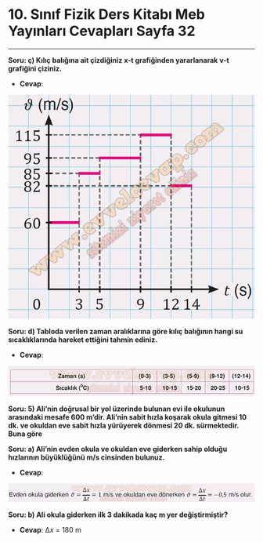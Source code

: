 # 10. Sınıf Fizik Ders Kitabı Meb Yayınları Cevapları Sayfa 32

---

**Soru: ç) Kılıç balığına ait çizdiğiniz x-t grafiğinden yararlanarak ν-t grafiğini çiziniz.**

-   **Cevap**:

![Image 1](./image_1.webp)

**Soru: d) Tabloda verilen zaman aralıklarına göre kılıç balığının hangi su sıcaklıklarında hareket ettiğini tahmin ediniz.**

-   **Cevap**:

![Image 2](./image_2.webp)

**Soru: 5) Ali’nin doğrusal bir yol üzerinde bulunan evi ile okulunun arasındaki mesafe 600 m’dir. Ali’nin sabit hızla koşarak okula gitmesi 10 dk. ve okuldan eve sabit hızla yürüyerek dönmesi 20 dk. sürmektedir. Buna göre**

**Soru: a) Ali’nin evden okula ve okuldan eve giderken sahip olduğu hızlarının büyüklüğünü m/s cinsinden bulunuz.**

-   **Cevap**:

![Image 3](./image_3.webp)

**Soru: b) Ali okula giderken ilk 3 dakikada kaç m yer değiştirmiştir?**

-   **Cevap**: Δ𝑥 = 180 m